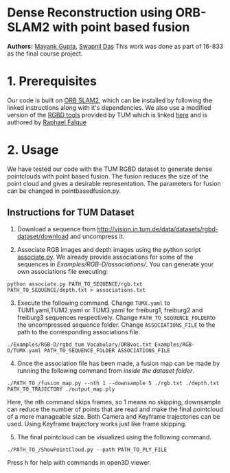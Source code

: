 # Dense Reconstruction using ORB-SLAM2 with point based fusion
**Authors:** [Mayank Gupta](https://www.linkedin.com/in/mayankguptaiitd/), [Swapnil Das](http://github.com/swapnil-das/)
This work was done as part of 16-833 as the final course project.

# 1. Prerequisites
Our code is built on [ORB SLAM2](https://github.com/raulmur/ORB_SLAM2), which can be installed by following the linked instructions along with it's dependencies. We also use a modified version of the [RGBD tools](https://vision.in.tum.de/data/datasets/rgbd-dataset/tools) provided by TUM which is linked [here](https://github.com/rFalque/ORB_SLAM2/blob/master/Examples/RGB-D/scripts/generate_registered_pointcloud.py) and is authored by [Raphael Falque](https://github.com/rFalque)

# 2. Usage

We have tested our code with the TUM RGBD dataset to generate dense pointclouds with point based fusion. The fusion reduces the size of the point cloud and gives a desirable representation. The parameters for fusion can be changed in pointbasedfusion.py.

## Instructions for TUM Dataset

1. Download a sequence from http://vision.in.tum.de/data/datasets/rgbd-dataset/download and uncompress it.

2. Associate RGB images and depth images using the python script [associate.py](http://vision.in.tum.de/data/datasets/rgbd-dataset/tools). We already provide associations for some of the sequences in *Examples/RGB-D/associations/*. You can generate your own associations file executing:

  ```
  python associate.py PATH_TO_SEQUENCE/rgb.txt PATH_TO_SEQUENCE/depth.txt > associations.txt
  ```

3. Execute the following command. Change `TUMX.yaml` to TUM1.yaml,TUM2.yaml or TUM3.yaml for freiburg1, freiburg2 and freiburg3 sequences respectively. Change `PATH_TO_SEQUENCE_FOLDER`to the uncompressed sequence folder. Change `ASSOCIATIONS_FILE` to the path to the corresponding associations file.

  ```
  ./Examples/RGB-D/rgbd_tum Vocabulary/ORBvoc.txt Examples/RGB-D/TUMX.yaml PATH_TO_SEQUENCE_FOLDER ASSOCIATIONS_FILE
  ```
4. Once the association file has been made, a fusion map can be made by running the following command from *inside the dataset folder*.

  ```
  ./PATH_TO_/fusion_map.py --nth 1 --downsample 5 ./rgb.txt ./depth.txt PATH_TO_TRAJECTORY ./output_map.ply
  ```
  Here, the nth command skips frames, so 1 means no skipping, downsample can reduce the number of points that are read and make the final pointcloud of a more manageable size. Both Camera and Keyframe trajectories can be used. Using Keyframe trajectory works just like frame skipping.

5. The final pointcloud can be visualized using the following command.

```
./PATH_TO_/ShowPointCloud.py --path PATH_TO_PLY_FILE
```

Press h for help with commands in open3D viewer.
